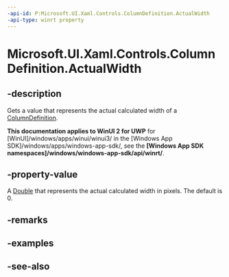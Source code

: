 ```yaml
---
-api-id: P:Microsoft.UI.Xaml.Controls.ColumnDefinition.ActualWidth
-api-type: winrt property
---
```


<!-- Property syntax
public double ActualWidth { get; }
-->

# Microsoft.UI.Xaml.Controls.ColumnDefinition.ActualWidth

## -description
Gets a value that represents the actual calculated width of a [ColumnDefinition](columndefinition.md).

**This documentation applies to WinUI 2 for UWP** for [WinUI]/windows/apps/winui/winui3/ in the [Windows App SDK]/windows/apps/windows-app-sdk/, see the **[Windows App SDK namespaces]/windows/windows-app-sdk/api/winrt/**.

## -property-value
A [Double](/dotnet/api/system.double?view=dotnet-uwp-10.0&preserve-view=true) that represents the actual calculated width in pixels. The default is 0.

## -remarks

## -examples

## -see-also
